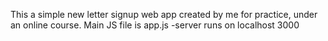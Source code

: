 This a simple new letter signup web app created by me for practice, under an online course.
Main JS file is app.js -server runs on localhost 3000

